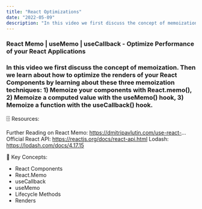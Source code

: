 ```yaml
---
title: "React Optimizations"
date: "2022-05-09"
description: "In this video we first discuss the concept of memoization. Then we learn about how to optimize the renders of your React Components by learning about these three memoization techniques: 1) Memoize your components with React.memo(), 2) Memoize a computed value with the useMemo() hook, 3) Memoize a function with the useCallback() hook."
---
```


### React Memo | useMemo | useCallback - Optimize Performance of your React Applications

### In this video we first discuss the concept of memoization. Then we learn about how to optimize the renders of your React Components by learning about these three memoization techniques: 1) Memoize your components with React.memo(), 2) Memoize a computed value with the useMemo() hook, 3) Memoize a function with the useCallback() hook.

🗄 Resources:

Further Reading on React Memo: https://dmitripavlutin.com/use-react-...
Official React API: https://reactjs.org/docs/react-api.html
Lodash: https://lodash.com/docs/4.17.15

🔑 Key Concepts:

- React Components
- React.Memo
- useCallback
- useMemo
- Lifecycle Methods
- Renders
